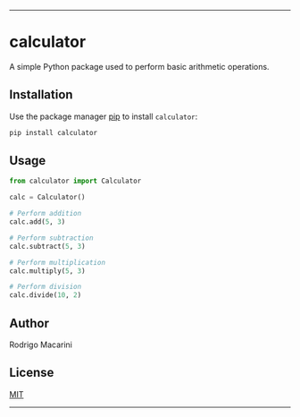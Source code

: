 
---

# calculator

A simple Python package used to perform basic arithmetic operations.

## Installation

Use the package manager [pip](https://pip.pypa.io/en/stable/) to install `calculator`:

```bash
pip install calculator
```

## Usage

```python
from calculator import Calculator

calc = Calculator()

# Perform addition
calc.add(5, 3)

# Perform subtraction
calc.subtract(5, 3)

# Perform multiplication
calc.multiply(5, 3)

# Perform division
calc.divide(10, 2)
```

## Author

Rodrigo Macarini

## License

[MIT](https://opensource.org/licenses/MIT)

---
